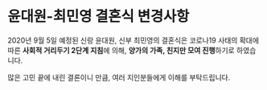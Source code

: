 # 윤대원-최민영 결혼식 변경사항

2020년 9월 5일 예정된  신랑 윤대원, 신부 최민영의 결혼식은
코로나19 사태의 확대에 따른 **사회적 거리두기 2단계 지침**에 의해,
**양가의 가족, 친지만 모여 진행**하기로 하였습니다.

많은 고민 끝에 내린 결론이니 만큼, 여러 지인분들에게 이해를 부탁드립니다.









